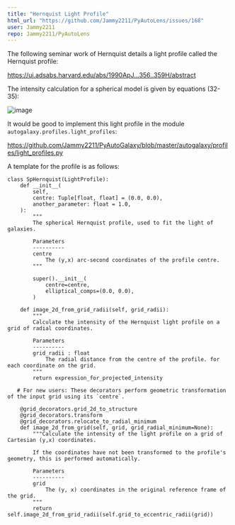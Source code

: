 ```yaml
---
title: "Hernquist Light Profile"
html_url: "https://github.com/Jammy2211/PyAutoLens/issues/168"
user: Jammy2211
repo: Jammy2211/PyAutoLens
---
```


The following seminar work of Hernquist details a light profile called the Hernquist profile:

https://ui.adsabs.harvard.edu/abs/1990ApJ...356..359H/abstract

The intensity calculation for a spherical model is given by equations (32-35):

![image](https://user-images.githubusercontent.com/23455639/120891250-7d08e780-c5ff-11eb-9911-2e948ebfff03.png)

It would be good to implement this light profile in the module `autogalaxy.profiles.light_profiles`:

https://github.com/Jammy2211/PyAutoGalaxy/blob/master/autogalaxy/profiles/light_profiles.py

A template for the profile is as follows:

```
class SpHernquist(LightProfile):
    def __init__(
        self,
        centre: Tuple[float, float] = (0.0, 0.0),
        another_parameter: float = 1.0,
    ):
        """
        The spherical Hernquist profile, used to fit the light of galaxies.

        Parameters
        ----------
        centre
            The (y,x) arc-second coordinates of the profile centre.
        """

        super().__init__(
            centre=centre,
            elliptical_comps=(0.0, 0.0),
        )

    def image_2d_from_grid_radii(self, grid_radii):
        """
        Calculate the intensity of the Hernquist light profile on a grid of radial coordinates.

        Parameters
        ----------
        grid_radii : float
            The radial distance from the centre of the profile. for each coordinate on the grid.
        """
        return expression_for_projected_intensity

   # For new users: These decorators perform geometric transformation of the input grid using its `centre`.

    @grid_decorators.grid_2d_to_structure
    @grid_decorators.transform
    @grid_decorators.relocate_to_radial_minimum
    def image_2d_from_grid(self, grid, grid_radial_minimum=None):
        """Calculate the intensity of the light profile on a grid of Cartesian (y,x) coordinates.

        If the coordinates have not been transformed to the profile's geometry, this is performed automatically.

        Parameters
        ----------
        grid
            The (y, x) coordinates in the original reference frame of the grid.
        """
        return self.image_2d_from_grid_radii(self.grid_to_eccentric_radii(grid))

```
